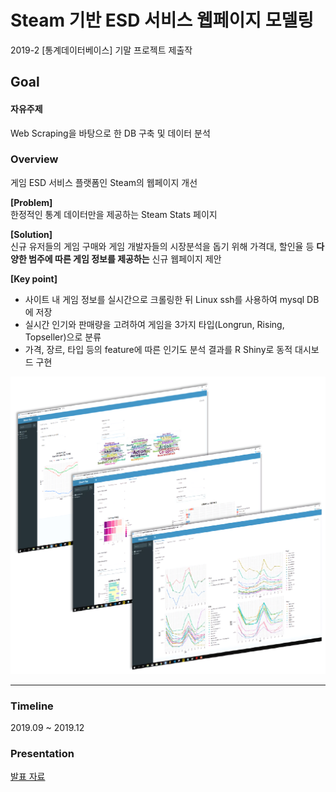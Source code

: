 # Steam 기반 ESD 서비스 웹페이지 모델링
2019-2 [통계데이터베이스] 기말 프로젝트 제출작

## Goal 
#### **자유주제** <br>
Web Scraping을 바탕으로 한 DB 구축 및 데이터 분석

### Overview
게임 ESD 서비스 플랫폼인 Steam의 웹페이지 개선 <br>

**[Problem]** <br>
한정적인 통계 데이터만을 제공하는 Steam Stats 페이지

**[Solution]** <br>
신규 유저들의 게임 구매와 게임 개발자들의 시장분석을 돕기 위해 가격대, 할인율 등 **다양한 범주에 따른 게임 정보를 제공하는** 신규 웹페이지 제안

**[Key point]**
- 사이트 내 게임 정보를 실시간으로 크롤링한 뒤 Linux ssh를 사용하여 mysql DB에 저장
- 실시간 인기와 판매량을 고려하여 게임을 3가지 타입(Longrun, Rising, Topseller)으로 분류
- 가격, 장르, 타입 등의 feature에 따른 인기도 분석 결과를 R Shiny로 동적 대시보드 구현


![](image/img2.PNG)

- - -

### Timeline
2019.09 ~ 2019.12

### Presentation
[발표 자료](통계데이터베이스_최종발표.pdf)
